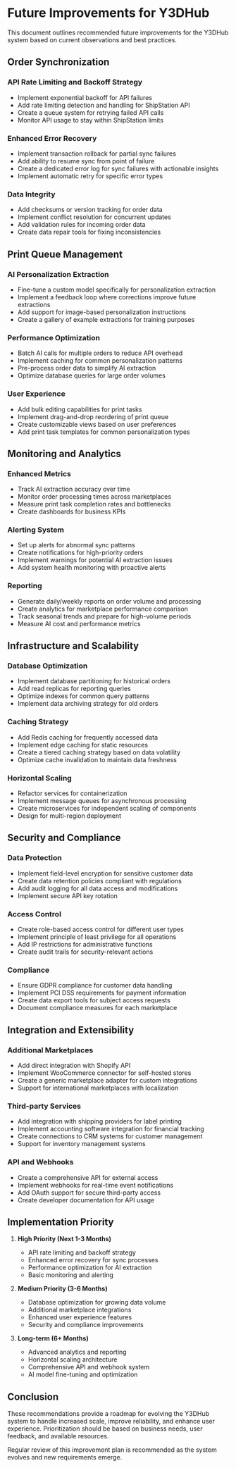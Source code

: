 # Future Improvements for Y3DHub

This document outlines recommended future improvements for the Y3DHub system based on current observations and best practices.

## Order Synchronization

### API Rate Limiting and Backoff Strategy
- Implement exponential backoff for API failures
- Add rate limiting detection and handling for ShipStation API
- Create a queue system for retrying failed API calls
- Monitor API usage to stay within ShipStation limits

### Enhanced Error Recovery
- Implement transaction rollback for partial sync failures
- Add ability to resume sync from point of failure
- Create a dedicated error log for sync failures with actionable insights
- Implement automatic retry for specific error types

### Data Integrity
- Add checksums or version tracking for order data
- Implement conflict resolution for concurrent updates
- Add validation rules for incoming order data
- Create data repair tools for fixing inconsistencies

## Print Queue Management

### AI Personalization Extraction
- Fine-tune a custom model specifically for personalization extraction
- Implement a feedback loop where corrections improve future extractions
- Add support for image-based personalization instructions
- Create a gallery of example extractions for training purposes

### Performance Optimization
- Batch AI calls for multiple orders to reduce API overhead
- Implement caching for common personalization patterns
- Pre-process order data to simplify AI extraction
- Optimize database queries for large order volumes

### User Experience
- Add bulk editing capabilities for print tasks
- Implement drag-and-drop reordering of print queue
- Create customizable views based on user preferences
- Add print task templates for common personalization types

## Monitoring and Analytics

### Enhanced Metrics
- Track AI extraction accuracy over time
- Monitor order processing times across marketplaces
- Measure print task completion rates and bottlenecks
- Create dashboards for business KPIs

### Alerting System
- Set up alerts for abnormal sync patterns
- Create notifications for high-priority orders
- Implement warnings for potential AI extraction issues
- Add system health monitoring with proactive alerts

### Reporting
- Generate daily/weekly reports on order volume and processing
- Create analytics for marketplace performance comparison
- Track seasonal trends and prepare for high-volume periods
- Measure AI cost and performance metrics

## Infrastructure and Scalability

### Database Optimization
- Implement database partitioning for historical orders
- Add read replicas for reporting queries
- Optimize indexes for common query patterns
- Implement data archiving strategy for old orders

### Caching Strategy
- Add Redis caching for frequently accessed data
- Implement edge caching for static resources
- Create a tiered caching strategy based on data volatility
- Optimize cache invalidation to maintain data freshness

### Horizontal Scaling
- Refactor services for containerization
- Implement message queues for asynchronous processing
- Create microservices for independent scaling of components
- Design for multi-region deployment

## Security and Compliance

### Data Protection
- Implement field-level encryption for sensitive customer data
- Create data retention policies compliant with regulations
- Add audit logging for all data access and modifications
- Implement secure API key rotation

### Access Control
- Create role-based access control for different user types
- Implement principle of least privilege for all operations
- Add IP restrictions for administrative functions
- Create audit trails for security-relevant actions

### Compliance
- Ensure GDPR compliance for customer data handling
- Implement PCI DSS requirements for payment information
- Create data export tools for subject access requests
- Document compliance measures for each marketplace

## Integration and Extensibility

### Additional Marketplaces
- Add direct integration with Shopify API
- Implement WooCommerce connector for self-hosted stores
- Create a generic marketplace adapter for custom integrations
- Support for international marketplaces with localization

### Third-party Services
- Add integration with shipping providers for label printing
- Implement accounting software integration for financial tracking
- Create connections to CRM systems for customer management
- Support for inventory management systems

### API and Webhooks
- Create a comprehensive API for external access
- Implement webhooks for real-time event notifications
- Add OAuth support for secure third-party access
- Create developer documentation for API usage

## Implementation Priority

1. **High Priority (Next 1-3 Months)**
   - API rate limiting and backoff strategy
   - Enhanced error recovery for sync processes
   - Performance optimization for AI extraction
   - Basic monitoring and alerting

2. **Medium Priority (3-6 Months)**
   - Database optimization for growing data volume
   - Additional marketplace integrations
   - Enhanced user experience features
   - Security and compliance improvements

3. **Long-term (6+ Months)**
   - Advanced analytics and reporting
   - Horizontal scaling architecture
   - Comprehensive API and webhook system
   - AI model fine-tuning and optimization

## Conclusion

These recommendations provide a roadmap for evolving the Y3DHub system to handle increased scale, improve reliability, and enhance user experience. Prioritization should be based on business needs, user feedback, and available resources.

Regular review of this improvement plan is recommended as the system evolves and new requirements emerge.

